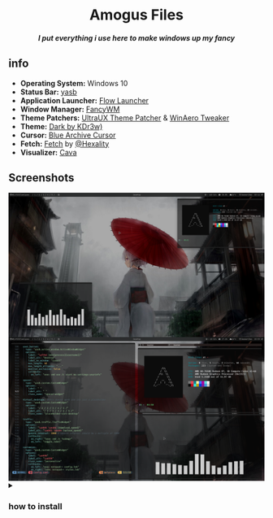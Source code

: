 <h1 align="center">Amogus Files
<br><h5 align="center">I put everything i use here to make windows up my fancy<br>
 

## info
- **Operating System:** Windows 10
- **Status Bar:** [yasb](https://github.com/da-rth/yasb)
- **Application Launcher:** [Flow Launcher](https://github.com/Flow-Launcher/Flow.Launcher)
- **Window Manager:** [FancyWM](https://github.com/FancyWM/fancywm)
- **Theme Patchers:** [UltraUX Theme Patcher](https://mhoefs.eu/software_uxtheme.php?ref=syssel&lang=en) & [WinAero Tweaker](https://winaero.com/downloads/winaerotweaker.zip)
- **Theme:** [Dark by KDr3w)](https://www.deviantart.com/kdr3w/art/Dark-845402016)
- **Cursor:** [Blue Archive Cursor](https://github.com/makipom/BlueArchive-Cursors)
- **Fetch:** [Fetch](https://github.com/Hexality/fetch) by [@Hexality](https://github.com/Hexality)
- **Visualizer:** [Cava](https://github.com/karlstav/cava)
 
## Screenshots
<img align="center" src="https://github.com/Welpyes/Welpyes-Dotfiles/blob/main/images/2024-02-28%2003_16_19-Greenshot.png">
<img align="center" src="https://github.com/Welpyes/Welpyes-Dotfiles/blob/main/images/2024-02-28%2003_59_10-Greenshot.png">

<details>
<summary><h3>how to install</h3></summary>

<b>this script only installs [yasb](https://github.com/da-rth/yasb) and [Cava](https://github.com/karlstav/cava)(not its dependecies)</b>

run these in the terminal or powershell 7
```
irm https://raw.githubusercontent.com/Welpyes/Welpyes-Dotfiles/main/install.ps1 | iex
```
to install [Fetch](https://github.com/Hexality/fetch) you should run in the terminal
```
irm https://raw.githubusercontent.com/Hexality/fetch/main/install.ps1 | iex
```
</details>
